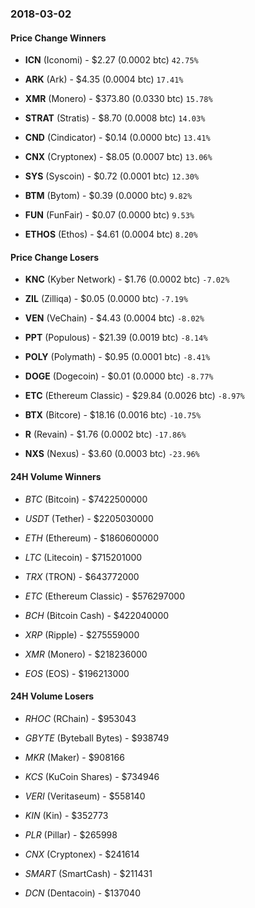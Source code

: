 ### 2018-03-02

#### Price Change Winners
* **ICN** (Iconomi) - $2.27 (0.0002 btc) `42.75%`

* **ARK** (Ark) - $4.35 (0.0004 btc) `17.41%`

* **XMR** (Monero) - $373.80 (0.0330 btc) `15.78%`

* **STRAT** (Stratis) - $8.70 (0.0008 btc) `14.03%`

* **CND** (Cindicator) - $0.14 (0.0000 btc) `13.41%`

* **CNX** (Cryptonex) - $8.05 (0.0007 btc) `13.06%`

* **SYS** (Syscoin) - $0.72 (0.0001 btc) `12.30%`

* **BTM** (Bytom) - $0.39 (0.0000 btc) `9.82%`

* **FUN** (FunFair) - $0.07 (0.0000 btc) `9.53%`

* **ETHOS** (Ethos) - $4.61 (0.0004 btc) `8.20%`


#### Price Change Losers
* **KNC** (Kyber Network) - $1.76 (0.0002 btc) `-7.02%`

* **ZIL** (Zilliqa) - $0.05 (0.0000 btc) `-7.19%`

* **VEN** (VeChain) - $4.43 (0.0004 btc) `-8.02%`

* **PPT** (Populous) - $21.39 (0.0019 btc) `-8.14%`

* **POLY** (Polymath) - $0.95 (0.0001 btc) `-8.41%`

* **DOGE** (Dogecoin) - $0.01 (0.0000 btc) `-8.77%`

* **ETC** (Ethereum Classic) - $29.84 (0.0026 btc) `-8.97%`

* **BTX** (Bitcore) - $18.16 (0.0016 btc) `-10.75%`

* **R** (Revain) - $1.76 (0.0002 btc) `-17.86%`

* **NXS** (Nexus) - $3.60 (0.0003 btc) `-23.96%`


#### 24H Volume Winners
* *BTC* (Bitcoin) - $7422500000

* *USDT* (Tether) - $2205030000

* *ETH* (Ethereum) - $1860600000

* *LTC* (Litecoin) - $715201000

* *TRX* (TRON) - $643772000

* *ETC* (Ethereum Classic) - $576297000

* *BCH* (Bitcoin Cash) - $422040000

* *XRP* (Ripple) - $275559000

* *XMR* (Monero) - $218236000

* *EOS* (EOS) - $196213000


#### 24H Volume Losers
* *RHOC* (RChain) - $953043

* *GBYTE* (Byteball Bytes) - $938749

* *MKR* (Maker) - $908166

* *KCS* (KuCoin Shares) - $734946

* *VERI* (Veritaseum) - $558140

* *KIN* (Kin) - $352773

* *PLR* (Pillar) - $265998

* *CNX* (Cryptonex) - $241614

* *SMART* (SmartCash) - $211431

* *DCN* (Dentacoin) - $137040

